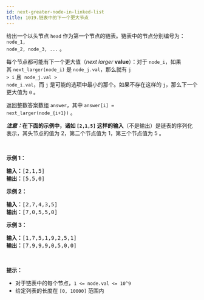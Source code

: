 ```yaml
---
id: next-greater-node-in-linked-list
title: 1019.链表中的下一个更大节点
---
```

给出一个以头节点 <code>head</code> 作为第一个节点的链表。链表中的节点分别编号为：<code>node_1, node_2, node_3, ...</code> 。

每个节点都可能有下一个更大值（_next larger_ **value**）：对于 <code>node_i</code>，如果其 <code>next_larger(node_i)</code> 是 <code>node_j.val</code>，那么就有 <code>j &gt; i</code> 且  <code>node_j.val &gt; node_i.val</code>，而 <code>j</code> 是可能的选项中最小的那个。如果不存在这样的 <code>j</code>，那么下一个更大值为 <code>0</code> 。

返回整数答案数组 <code>answer</code>，其中 <code>answer[i] = next_larger(node_{i+1})</code> 。

**_注意：_**在下面的示例中，诸如 <code>[2,1,5]</code> 这样的**输入**（不是输出）是链表的序列化表示，其头节点的值为 2，第二个节点值为 1，第三个节点值为 5 。

 

**示例 1：**


<pre><strong>输入：</strong>[2,1,5]<br/><strong>输出：</strong>[5,5,0]<br/></pre>

**示例 2：**


<pre><strong>输入：</strong>[2,7,4,3,5]<br/><strong>输出：</strong>[7,0,5,5,0]<br/></pre>

**示例 3：**


<pre><strong>输入：</strong>[1,7,5,1,9,2,5,1]<br/><strong>输出：</strong>[7,9,9,9,0,5,0,0]<br/></pre>

 

**提示：**

- 对于链表中的每个节点，<code>1 &lt;= node.val &lt;= 10^9</code>
- 给定列表的长度在 <code>[0, 10000]</code> 范围内